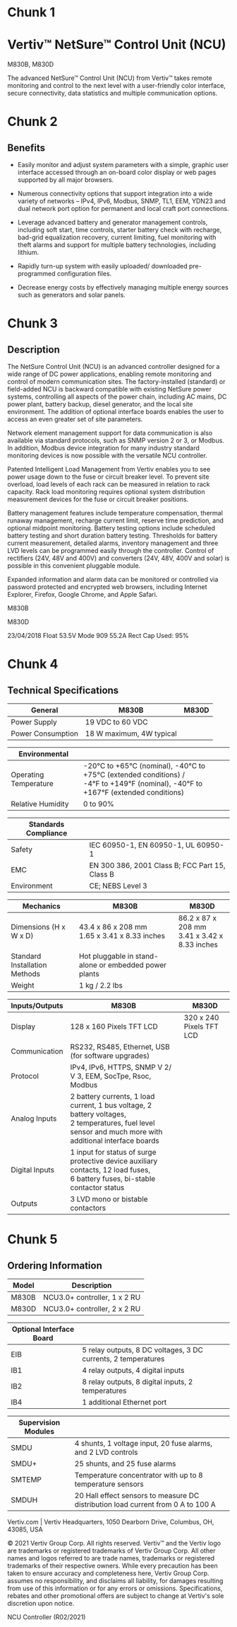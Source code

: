 # Chunk 1
# Vertiv™ NetSure™ Control Unit (NCU)
M830B, M830D

The advanced NetSure™ Control Unit (NCU) from Vertiv™ takes remote monitoring and control to the next level with a user-friendly color interface, secure connectivity, data statistics and multiple communication options.



# Chunk 2
## Benefits

- Easily monitor and adjust system parameters with a simple, graphic user interface accessed through an on-board color display or web pages supported by all major browsers.

- Numerous connectivity options that support integration into a wide variety of networks – IPv4, IPv6, Modbus, SNMP, TL1, EEM, YDN23 and dual network port option for permanent and local craft port connections.

- Leverage advanced battery and generator management controls, including soft start, time controls, starter battery check with recharge, bad-grid equalization recovery, current limiting, fuel monitoring with theft alarms and support for multiple battery technologies, including lithium.

- Rapidly turn-up system with easily uploaded/ downloaded pre-programmed configuration files.

- Decrease energy costs by effectively managing multiple energy sources such as generators and solar panels.



# Chunk 3
## Description

The NetSure Control Unit (NCU) is an advanced controller designed for a wide range of DC power applications, enabling remote monitoring and control of modern communication sites. The factory-installed (standard) or field-added NCU is backward compatible with existing NetSure power systems, controlling all aspects of the power chain, including AC mains, DC power plant, battery backup, diesel generator, and the local site environment. The addition of optional interface boards enables the user to access an even greater set of site parameters.

Network element management support for data communication is also available via standard protocols, such as SNMP version 2 or 3, or Modbus. In addition, Modbus device integration for many industry standard monitoring devices is now possible with the versatile NCU controller.

Patented Intelligent Load Management from Vertiv enables you to see power usage down to the fuse or circuit breaker level. To prevent site overload, load levels of each rack can be measured in relation to rack capacity. Rack load monitoring requires optional system distribution measurement devices for the fuse or circuit breaker positions.

Battery management features include temperature compensation, thermal runaway management, recharge current limit, reserve time prediction, and optional midpoint monitoring. Battery testing options include scheduled battery testing and short duration battery testing. Thresholds for battery current measurement, detailed alarms, inventory management and three LVD levels can be programmed easily through the controller. Control of rectifiers (24V, 48V and 400V) and converters (24V, 48V, 400V and solar) is possible in this convenient pluggable module.

Expanded information and alarm data can be monitored or controlled via password protected and encrypted web browsers, including Internet Explorer, Firefox, Google Chrome, and Apple Safari.

M830B

M830D

23/04/2018
Float          53.5V
Mode    909    55.2A
Rect Cap Used: 95%



# Chunk 4
## Technical Specifications

| General           | M830B                    | M830D |
| ----------------- | ------------------------ | ----- |
| Power Supply      | 19 VDC to 60 VDC         |       |
| Power Consumption | 18 W maximum, 4W typical |       |


| Environmental         |                                                                                                                                      |
| --------------------- | ------------------------------------------------------------------------------------------------------------------------------------ |
| Operating Temperature | -20°C to +65°C (nominal), -40°C to +75°C (extended conditions) /<br/>-4°F to +149°F (nominal), -40°F to +167°F (extended conditions) |
| Relative Humidity     | 0 to 90%                                                                                                                             |


| Standards Compliance |                                                |
| -------------------- | ---------------------------------------------- |
| Safety               | IEC 60950-1, EN 60950-1, UL 60950-1            |
| EMC                  | EN 300 386, 2001 Class B; FCC Part 15, Class B |
| Environment          | CE; NEBS Level 3                               |


| Mechanics                     | M830B                                                 | M830D                                            |
| ----------------------------- | ----------------------------------------------------- | ------------------------------------------------ |
| Dimensions (H x W x D)        | 43.4 x 86 x 208 mm<br/>1.65 x 3.41 x 8.33 inches      | 86.2 x 87 x 208 mm<br/>3.41 x 3.42 x 8.33 inches |
| Standard Installation Methods | Hot pluggable in stand-alone or embedded power plants |                                                  |
| Weight                        | 1 kg / 2.2 lbs                                        |                                                  |


| Inputs/Outputs | M830B                                                                                                                                                       | M830D                    |
| -------------- | ----------------------------------------------------------------------------------------------------------------------------------------------------------- | ------------------------ |
| Display        | 128 x 160 Pixels TFT LCD                                                                                                                                    | 320 x 240 Pixels TFT LCD |
| Communication  | RS232, RS485, Ethernet, USB (for software upgrades)                                                                                                         |                          |
| Protocol       | IPv4, IPv6, HTTPS, SNMP V 2/ V 3, EEM, SocTpe, Rsoc, Modbus                                                                                                 |                          |
| Analog Inputs  | 2 battery currents, 1 load current, 1 bus voltage, 2 battery voltages,<br/>2 temperatures, fuel level sensor and much more with additional interface boards |                          |
| Digital Inputs | 1 input for status of surge protective device auxiliary contacts, 12 load fuses,<br/>6 battery fuses, bi-stable contactor status                            |                          |
| Outputs        | 3 LVD mono or bistable contactors                                                                                                                           |                          |



# Chunk 5
## Ordering Information

| Model | Description                  |
| ----- | ---------------------------- |
| M830B | NCU3.0+ controller, 1 x 2 RU |
| M830D | NCU3.0+ controller, 2 x 2 RU |


| Optional Interface Board |                                                               |
| ------------------------ | ------------------------------------------------------------- |
| EIB                      | 5 relay outputs, 8 DC voltages, 3 DC currents, 2 temperatures |
| IB1                      | 4 relay outputs, 4 digital inputs                             |
| IB2                      | 8 relay outputs, 8 digital inputs, 2 temperatures             |
| IB4                      | 1 additional Ethernet port                                    |


| Supervision Modules |                                                                                  |
| ------------------- | -------------------------------------------------------------------------------- |
| SMDU                | 4 shunts, 1 voltage input, 20 fuse alarms, and 2 LVD controls                    |
| SMDU+               | 25 shunts, and 25 fuse alarms                                                    |
| SMTEMP              | Temperature concentrator with up to 8 temperature sensors                        |
| SMDUH               | 20 Hall effect sensors to measure DC distribution load current from 0 A to 100 A |


Vertiv.com | Vertiv Headquarters, 1050 Dearborn Drive, Columbus, OH, 43085, USA

© 2021 Vertiv Group Corp. All rights reserved. Vertiv™ and the Vertiv logo are trademarks or registered trademarks of Vertiv Group Corp. All other names and logos referred to are trade names, trademarks or registered trademarks of their respective owners. While every precaution has been taken to ensure accuracy and completeness here, Vertiv Group Corp. assumes no responsibility, and disclaims all liability, for damages resulting from use of this information or for any errors or omissions. Specifications, rebates and other promotional offers are subject to change at Vertiv's sole discretion upon notice.

NCU Controller (R02/2021)



